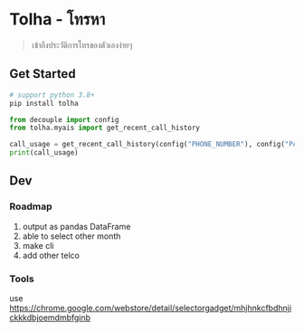 # Tolha - โทรหา

> เข้าถึงประวัติการโทรของตัวเองง่ายๆ

## Get Started
```bash
# support python 3.8+
pip install tolha
```

```python
from decouple import config
from tolha.myais import get_recent_call_history

call_usage = get_recent_call_history(config("PHONE_NUMBER"), config("PASSWORD"), config("NATIONAL_ID"))
print(call_usage)
```

## Dev

### Roadmap
1. output as pandas DataFrame
2. able to select other month
3. make cli
4. add other telco

### Tools
use <https://chrome.google.com/webstore/detail/selectorgadget/mhjhnkcfbdhnjickkkdbjoemdmbfginb>
